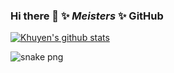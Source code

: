 ### Hi there 👋 ✨ _Meisters_ ✨ GitHub

[![Khuyen's github stats](https://github-readme-stats.vercel.app/api?username=mworks-proj&count_private=true&show_icons=true&theme=chartreuse-dark&hide_rank=false)](https://github.com/mworks-proj/github-readme-stats)

![snake png](https://github.com/mworks-proj/mworks-proj/blob/output/github-contribution-grid-snake.png)

